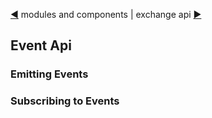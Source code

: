 [&#9664;](modules.md) modules and components | exchange api [&#9654;](exchange.md)

## Event Api

### Emitting Events

### Subscribing to Events